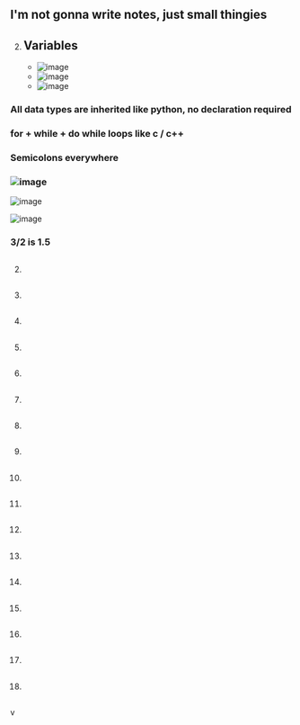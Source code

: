 ## I'm not gonna write notes, just small thingies
2. ## Variables
   - ![image](https://github.com/vinitkesh/webdev.notes/assets/139075087/80253425-1acf-415c-8124-634677518171)
   - ![image](https://github.com/vinitkesh/webdev.notes/assets/139075087/44b86120-a7cd-4f83-b29f-0224ea543adf)
   - ![image](https://github.com/vinitkesh/webdev.notes/assets/139075087/0b337bf2-25b2-4883-84a8-b464f7097abe)  

### All data types are inherited like python, no declaration required
### for + while + do while loops like c / c++
### Semicolons everywhere
### ![image](https://github.com/vinitkesh/webdev.notes/assets/139075087/10b60b05-c307-4cf7-8ed7-187ae5459d09)

![image](https://github.com/vinitkesh/webdev.notes/assets/139075087/a13da68c-c1c9-44f6-a16a-284a1a89c078)

![image](https://github.com/vinitkesh/webdev.notes/assets/139075087/6cddb772-67dd-438b-bf5c-2c0887a5e85d)


### 3/2 is 1.5
2. ##
2. ##
2. ##
2. ##
2. ##
2. ##
2. ##
2. ##
2. ##
2. ##
2. ##
2. ##
2. ##
2. ##
2. ##
2. ##
2. ##
v




